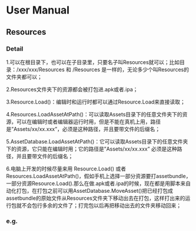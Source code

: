 # User Manual

## Resources

### Detail
1.可以在根目录下，也可以在子目录里，只要名子叫Resources就可以；比如目录：/xxx/xxx/Resources 和 /Resources 是一样的，无论多少个叫Resources的文件夹都可以；

2.Resources文件夹下的资源都会被打包进.apk或者.ipa；

3.Resource.Load()：编辑时和运行时都可以通过Resource.Load来直接读取；

4.Resources.LoadAssetAtPath()：可以读取Assets目录下的任意文件夹下的资源，可以在编辑时或者编辑器运行时用，但是不能在真机上用，路径是”Assets/xx/xx.xxx”，必须是这种路径，并且要带文件的后缀名；

5.AssetDatabase.LoadAssetAtPath()：它可以读取Assets目录下的任意文件夹下的资源，它只能在编辑时用；它的路径是”Assets/xx/xx.xxx” 必须是这种路径，并且要带文件的后缀名；

6.电脑上开发的时候尽量来用 Resource.Load() 或者 Resources.LoadAssetAtPath()，假如手机上选择一部分资源要打assetbundle，一部分资源Resource.Load().那么在做.apk或者.ipa的时候，现在都是用脚本来自动化打包，在打包之前可以用AssetDatabase.MoveAsset()把已经打包成assetbundle的原始文件从Resources文件夹下移动出去在打包，这样打出来的运行包就不会包行多余的文件了；打完包以后再把移动出去的文件夹移动回来；


### e.g.
